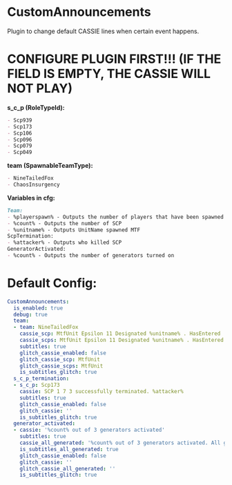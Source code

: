 # CustomAnnouncements
Plugin to change default CASSIE lines when certain event happens. 

# CONFIGURE PLUGIN FIRST!!! (IF THE FIELD IS EMPTY, THE CASSIE WILL NOT PLAY)

**s_c_p (RoleTypeId):**

```md
- Scp939
- Scp173
- Scp106
- Scp096
- Scp079
- Scp049
```

**team (SpawnableTeamType):**

```md
- NineTailedFox
- ChaosInsurgency
```

**Variables in cfg:**
```md
Team:
- %playerspawn% - Outputs the number of players that have been spawned
- %count% - Outputs the number of SCP
- %unitname% - Outputs UnitName spawned MTF
ScpTermination:
- %attacker% - Outputs who killed SCP
GeneratorActivated:
- %count% - Outputs the number of generators turned on
```

# Default Config:
```yml
CustomAnnouncements:
  is_enabled: true
  debug: true
  team:
  - team: NineTailedFox
    cassie_scp: MtfUnit Epsilon 11 Designated %unitname% . HasEntered . AllRemaining . AwaitingRecontainment %count% ScpSubject
    cassie_scps: MtfUnit Epsilon 11 Designated %unitname% . HasEntered . AllRemaining . AwaitingRecontainment %count% ScpSubjects
    subtitles: true
    glitch_cassie_enabled: false
    glitch_cassie_scp: MtfUnit
    glitch_cassie_scps: MtfUnit
    is_subtitles_glitch: true
  s_c_p_termination:
  - s_c_p: Scp173
    cassie: SCP 1 7 3 successfully terminated. %attacker%
    subtitles: true
    glitch_cassie_enabled: false
    glitch_cassie: ''
    is_subtitles_glitch: true
  generator_activated:
  - cassie: '%count% out of 3 generators activated'
    subtitles: true
    cassie_all_generated: '%count% out of 3 generators activated. All generators have been successfully engaged'
    is_subtitles_all_generated: true
    glitch_cassie_enabled: false
    glitch_cassie: ''
    glitch_cassie_all_generated: ''
    is_subtitles_glitch: true
```
